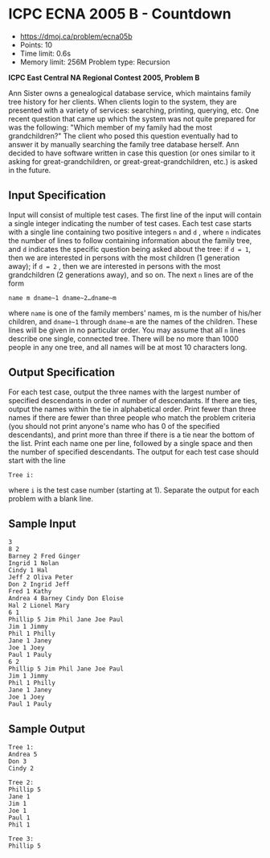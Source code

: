 # ICPC ECNA 2005 B - Countdown

- https://dmoj.ca/problem/ecna05b
- Points: 10
- Time limit: 0.6s
- Memory limit: 256M
Problem type: Recursion

**ICPC East Central NA Regional Contest 2005, Problem B**

Ann Sister owns a genealogical database service, which maintains family tree history for her clients. When clients login to the system, they are presented with a variety of services: searching, printing, querying, etc. One recent question that came up which the system was not quite prepared for was the following: "Which member of my family had the most grandchildren?" The client who posed this question eventually had to answer it by manually searching the family tree database herself. Ann decided to have software written in case this question (or ones similar to it asking for great-grandchildren, or great-great-grandchildren, etc.) is asked in the future.

## Input Specification

Input will consist of multiple test cases. The first line of the input will contain a single integer indicating the number of test cases. Each test case starts with a single line containing two positive integers `n` and `d` , where `n` indicates the number of lines to follow containing information about the family tree, and `d` indicates the specific question being asked about the tree: if `d = 1`, then we are interested in persons with the most children (1 generation away); if `d = 2` , then we are interested in persons with the most grandchildren (2 generations away), and so on. The next `n` lines are of the form

    name m dname~1 dname~2…dname~m

where `name` is one of the family members' names, m is the number of his/her children, and `dname~1` through `dname~m` are the names of the children. These lines will be given in no particular order. You may assume that all `n` lines describe one single, connected tree. There will be no more than 1000 people in any one tree, and all names will be at most 10 characters long.


## Output Specification

For each test case, output the three names with the largest number of specified descendants in order of number of descendants. If there are ties, output the names within the tie in alphabetical order. Print fewer than three names if there are fewer than three people who match the problem criteria (you should not print anyone's name who has 0 of the specified descendants), and print more than three if there is a tie near the bottom of the list. Print each name one per line, followed by a single space and then the number of specified descendants. The output for each test case should start with the line

    Tree i:

where `i` is the test case number (starting at 1). Separate the output for each problem with a blank line.

## Sample Input

    3
    8 2
    Barney 2 Fred Ginger
    Ingrid 1 Nolan
    Cindy 1 Hal
    Jeff 2 Oliva Peter
    Don 2 Ingrid Jeff
    Fred 1 Kathy
    Andrea 4 Barney Cindy Don Eloise
    Hal 2 Lionel Mary
    6 1
    Phillip 5 Jim Phil Jane Joe Paul
    Jim 1 Jimmy
    Phil 1 Philly
    Jane 1 Janey
    Joe 1 Joey
    Paul 1 Pauly
    6 2
    Phillip 5 Jim Phil Jane Joe Paul
    Jim 1 Jimmy
    Phil 1 Philly
    Jane 1 Janey
    Joe 1 Joey
    Paul 1 Pauly

## Sample Output

    Tree 1:
    Andrea 5
    Don 3
    Cindy 2

    Tree 2:
    Phillip 5
    Jane 1
    Jim 1
    Joe 1
    Paul 1
    Phil 1

    Tree 3:
    Phillip 5

